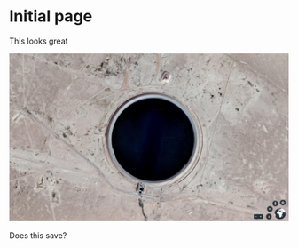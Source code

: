# Initial page

This looks great

![](.gitbook/assets/tumblr_oudtqb7gi31qmxl2lo1_1280.png)

Does this save?

